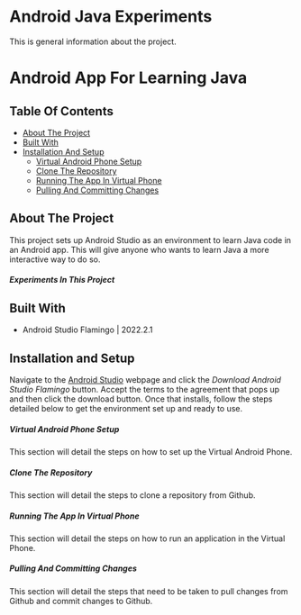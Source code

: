 # Android Java Experiments

This is general information about the project.

# Android App For Learning Java

## Table Of Contents
* [About The Project](#about-the-project)
* [Built With](#built-with)
* [Installation And Setup](#installation-and-setup)
    - [Virtual Android Phone Setup](#virtual-android-phone-setup)
    - [Clone The Repository](#clone-the-repository)
    - [Running The App In Virtual Phone](#running-the-app-in-virtual-phone)
    - [Pulling And Committing Changes](#pulling-and-comitting-changes)

## About The Project
This project sets up Android Studio as an environment to learn Java code in an Android app.
This will give anyone who wants to learn Java a more interactive way to do so.

##### Experiments In This Project

## Built With
* Android Studio Flamingo | 2022.2.1

## Installation and Setup
Navigate to the [Android Studio](https://developer.android.com/studio?gclid=CjwKCAjw67ajBhAVEiwA2g_jEJTKBz_Uk-ZZz1ZZ67CIZlwE_kwawYZJcSdyhHUMscKrl4S6eIgrTBoC_F8QAvD_BwE&gclsrc=aw.ds) webpage and click the *Download Android Studio Flamingo* button. Accept the terms to the agreement that pops up and then click the download button. Once that installs, follow the steps detailed below to get the environment set up and ready to use.

##### Virtual Android Phone Setup
This section will detail the steps on how to set up the Virtual Android Phone.

##### Clone The Repository
This section will detail the steps to clone a repository from Github.

##### Running The App In Virtual Phone
This section will detail the steps on how to run an application in the Virtual Phone.

##### Pulling And Committing Changes
This section will detail the steps that need to be taken to pull changes from Github and commit changes to Github.